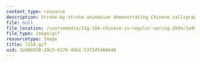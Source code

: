 ```yaml
---
content_type: resource
description: Stroke-by-stroke animation demonstrating Chinese calligraphy.
file: null
file_location: /coursemedia/21g-104-chinese-iv-regular-spring-2004/3a96603829c5617640b153724548b648_l114.gif
file_type: image/gif
resourcetype: Image
title: l114.gif
uid: 3a966038-29c5-6176-40b1-53724548b648
---
```

